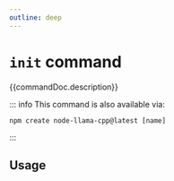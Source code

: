 ```yaml
---
outline: deep
---
```

# `init` command

<script setup lang="ts">
import {data as docs} from "./cli.data.js";
const commandDoc = docs.init;
</script>

{{commandDoc.description}}

::: info
This command is also available via:
```shell
npm create node-llama-cpp@latest [name]
```
:::

## Usage
<div v-html="commandDoc.usageHtml"></div>
<div v-html="commandDoc.options"></div>
